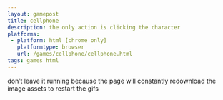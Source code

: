 ```yaml
---
layout: gamepost
title: cellphone
description: the only action is clicking the character
platforms:
 - platform: html [chrome only]
   platformtype: browser
   url: /games/cellphone/cellphone.html
tags: games html
---
```

don’t leave it running because the page will constantly redownload the image assets to restart the gifs
